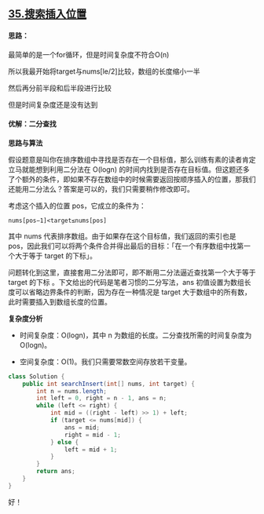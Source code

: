 ## [35.搜索插入位置](https://github.com/NNN-HY/LeetCode/issues/10)
#### 思路：

最简单的是一个for循环，但是时间复杂度不符合O(n)

所以我最开始将target与nums[le/2]比较，数组的长度缩小一半

然后再分前半段和后半段进行比较

但是时间复杂度还是没有达到







#### 优解：二分查找

**思路与算法**

假设题意是叫你在排序数组中寻找是否存在一个目标值，那么训练有素的读者肯定立马就能想到利用二分法在 O(logn) 的时间内找到是否存在目标值。但这题还多了个额外的条件，即如果不存在数组中的时候需要返回按顺序插入的位置，那我们还能用二分法么？答案是可以的，我们只需要稍作修改即可。

考虑这个插入的位置 pos，它成立的条件为：

```
nums[pos−1]<target≤nums[pos]
```

其中 nums 代表排序数组。由于如果存在这个目标值，我们返回的索引也是 pos，因此我们可以将两个条件合并得出最后的目标：「在一个有序数组中找第一个大于等于 target 的下标」。

问题转化到这里，直接套用二分法即可，即不断用二分法逼近查找第一个大于等于 target 的下标 。下文给出的代码是笔者习惯的二分写法，ans 初值设置为数组长度可以省略边界条件的判断，因为存在一种情况是 target 大于数组中的所有数，此时需要插入到数组长度的位置。

**复杂度分析**

- 时间复杂度：O(logn)，其中 n 为数组的长度。二分查找所需的时间复杂度为 O(logn)。

- 空间复杂度：O(1)。我们只需要常数空间存放若干变量。


```java
class Solution {
    public int searchInsert(int[] nums, int target) {
        int n = nums.length;
        int left = 0, right = n - 1, ans = n;
        while (left <= right) {
            int mid = ((right - left) >> 1) + left;
            if (target <= nums[mid]) {
                ans = mid;
                right = mid - 1;
            } else {
                left = mid + 1;
            }
        }
        return ans;
    }
}
```

好！
